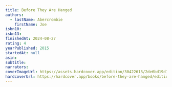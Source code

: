 ```yaml
---
title: Before They Are Hanged
authors:
  - lastName: Abercrombie
    firstName: Joe
isbn10:
isbn13:
finishedAt: 2024-08-27
rating: 4
yearPublished: 2015
startedAt: null
asin:
subtitle:
narrators:
coverImageUrl: https://assets.hardcover.app/edition/30422613/2de6bd19d1675b8b45309695e9530b15adc7e7e2.jpeg
hardcoverUrl: https://hardcover.app/books/before-they-are-hanged/editions/31497239
---
```

